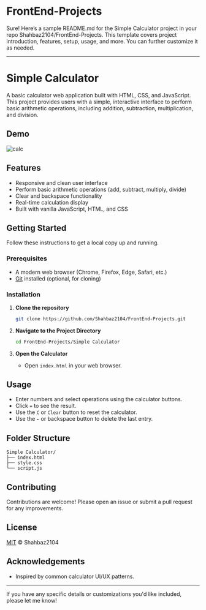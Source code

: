 # FrontEnd-Projects
Sure! Here’s a sample README.md for the Simple Calculator project in your repo Shahbaz2104/FrontEnd-Projects. This template covers project introduction, features, setup, usage, and more. You can further customize it as needed.

---

# Simple Calculator

A basic calculator web application built with HTML, CSS, and JavaScript. This project provides users with a simple, interactive interface to perform basic arithmetic operations, including addition, subtraction, multiplication, and division.

## Demo

> 
![calc](https://github.com/user-attachments/assets/72c40137-55c9-4587-83d5-485e5365cdcb)


## Features

- Responsive and clean user interface
- Perform basic arithmetic operations (add, subtract, multiply, divide)
- Clear and backspace functionality
- Real-time calculation display
- Built with vanilla JavaScript, HTML, and CSS

## Getting Started

Follow these instructions to get a local copy up and running.

### Prerequisites

- A modern web browser (Chrome, Firefox, Edge, Safari, etc.)
- [Git](https://git-scm.com/) installed (optional, for cloning)

### Installation

1. **Clone the repository**
   ```bash
   git clone https://github.com/Shahbaz2104/FrontEnd-Projects.git
   ```

2. **Navigate to the Project Directory**
   ```bash
   cd FrontEnd-Projects/Simple Calculator
   ```

3. **Open the Calculator**
   - Open `index.html` in your web browser.

## Usage

- Enter numbers and select operations using the calculator buttons.
- Click `=` to see the result.
- Use the `C` or `Clear` button to reset the calculator.
- Use the `←` or backspace button to delete the last entry.

## Folder Structure

```
Simple Calculator/
├── index.html
├── style.css
└── script.js
```

## Contributing

Contributions are welcome! Please open an issue or submit a pull request for any improvements.

## License

[MIT](../LICENSE) © Shahbaz2104

## Acknowledgements

- Inspired by common calculator UI/UX patterns.

---

If you have any specific details or customizations you'd like included, please let me know!
